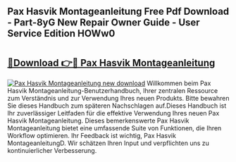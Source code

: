 ## Pax Hasvik Montageanleitung Free Pdf Download - Part-8yG New Repair Owner Guide - User Service Edition HOWw0

# <h2><a href="http://df6icl.blite.top/?on=Pax+Hasvik+Montageanleitung">🔗Download 👉🔴 Pax Hasvik Montageanleitung</a></h2>

[![Pax Hasvik Montageanleitung new download](https://i.imgur.com/lujVjoI.png)](http://df6icl.blite.top/?on=Pax+Hasvik+Montageanleitung)
Willkommen beim Pax Hasvik Montageanleitung-Benutzerhandbuch, Ihrer zentralen Ressource zum Verständnis und zur Verwendung Ihres neuen Produkts. Bitte bewahren Sie dieses Handbuch zum späteren Nachschlagen auf.Dieses Handbuch ist Ihr zuverlässiger Leitfaden für die effektive Verwendung Ihres neuen Pax Hasvik Montageanleitung. Dieses bemerkenswerte Pax Hasvik Montageanleitung bietet eine umfassende Suite von Funktionen, die Ihren Workflow optimieren. Ihr Feedback ist wichtig, Pax Hasvik MontageanleitungD. Wir schätzen Ihren Input und verpflichten uns zu kontinuierlicher Verbesserung.
